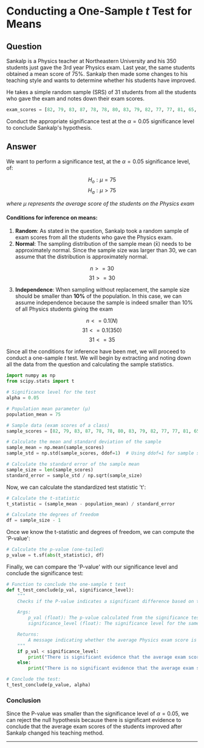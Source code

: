 # Conducting a One-Sample _t_ Test for Means

## Question

Sankalp is a Physics teacher at Northeastern University and his 350 students just gave the 3rd year Physics exam. Last year, the same students obtained a mean score of 75%. Sankalp then made some changes to his teaching style and wants to determine whether his students have improved.

He takes a simple random sample (SRS) of 31 students from all the students who gave the exam and notes down their exam scores. 

```python
exam_scores = [82, 79, 83, 87, 78, 78, 80, 83, 79, 82, 77, 77, 81, 65, 71, 74, 74, 81, 75, 72, 87, 78, 80, 72, 67, 80, 74, 90, 76, 59, 76]
```

Conduct the appropriate significance test at the $α = 0.05$ significance level to conclude Sankalp's hypothesis.

## Answer

We want to perform a significance test, at the $α = 0.05$ significance level, of:

$$ H_o: µ = 75 $$
$$ H_a: µ > 75 $$

_where $µ$ represents the average score of the students on the Physics exam_

#### Conditions for inference on means:

1. **Random**: As stated in the question, Sankalp took a random sample of exam scores from all the students who gave the Physics exam.
2. **Normal**: The sampling distribution of the sample mean (x̄) needs to be approximately normal. Since the sample size was larger than 30, we can assume that the distribution is approximately normal.

$$ n >= 30 $$
$$ 31 >= 30 $$

3. **Independence**: When sampling without replacement, the sample size should be smaller than **10%** of the population. In this case, we can assume independence because the sample is indeed smaller than 10% of all Physics students giving the exam

$$ n <= 0.1(N) $$
$$ 31 <= 0.1(350) $$
$$ 31 <= 35 $$

Since all the conditions for inference have been met, we will proceed to conduct a one-sample _t_ test. We will begin by extracting and noting down all the data from the question and calculating the sample statistics.

```python
import numpy as np
from scipy.stats import t
```

```python
# Significance level for the test
alpha = 0.05

# Population mean parameter (µ)
population_mean = 75

# Sample data (exam scores of a class)
sample_scores = [82, 79, 83, 87, 78, 78, 80, 83, 79, 82, 77, 77, 81, 65, 71, 74, 74, 81, 75, 72, 87, 78, 80, 72, 67, 80, 74, 90, 76, 59, 76]

# Calculate the mean and standard deviation of the sample
sample_mean = np.mean(sample_scores)
sample_std = np.std(sample_scores, ddof=1)  # Using ddof=1 for sample standard deviation

# Calculate the standard error of the sample mean
sample_size = len(sample_scores)
standard_error = sample_std / np.sqrt(sample_size)
```

Now, we can calculate the standardized test statistic 't':

```python
# Calculate the t-statistic
t_statistic = (sample_mean - population_mean) / standard_error

# Calculate the degrees of freedom
df = sample_size - 1
```

Once we know the t-statistic and degrees of freedom, we can compute the 'P-value':

```python
# Calculate the p-value (one-tailed)
p_value = t.sf(abs(t_statistic), df)
```

Finally, we can compare the 'P-value' with our significance level and conclude the significance test:

```python
# Function to conclude the one-sample t test
def t_test_conclude(p_val, significance_level):
    """
    Checks if the P-value indicates a significant difference based on the given significance level.

    Args:
        p_val (float): The p-value calculated from the significance test.
        significance_level (float): The significance level for the same significance test.

    Returns:
        A message indicating whether the average Physics exam score is significantly greater from last year.
    """
    if p_val < significance_level:
        print("There is significant evidence that the average exam score has increased since last year.")
    else:
        print("There is no significant evidence that the average exam score has increased.")

# Conclude the test:
t_test_conclude(p_value, alpha)
```

### Conclusion

Since the P-value was smaller than the significance level of $α = 0.05$, we can reject the null hypothesis because there is significant evidence to conclude that the average exam scores of the students improved after Sankalp changed his teaching method.

---
